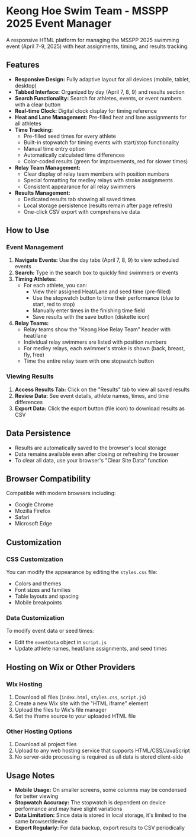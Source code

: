 # Keong Hoe Swim Team - MSSPP 2025 Event Manager

A responsive HTML platform for managing the MSSPP 2025 swimming event (April 7-9, 2025) with heat assignments, timing, and results tracking.

## Features

- **Responsive Design:** Fully adaptive layout for all devices (mobile, tablet, desktop)
- **Tabbed Interface:** Organized by day (April 7, 8, 9) and results section
- **Search Functionality:** Search for athletes, events, or event numbers with a clear button
- **Real-time Clock:** Digital clock display for timing reference
- **Heat and Lane Management:** Pre-filled heat and lane assignments for all athletes
- **Time Tracking:**
  - Pre-filled seed times for every athlete
  - Built-in stopwatch for timing events with start/stop functionality
  - Manual time entry option
  - Automatically calculated time differences
  - Color-coded results (green for improvements, red for slower times)
- **Relay Team Management:**
  - Clear display of relay team members with position numbers
  - Special formatting for medley relays with stroke assignments
  - Consistent appearance for all relay swimmers
- **Results Management:**
  - Dedicated results tab showing all saved times
  - Local storage persistence (results remain after page refresh)
  - One-click CSV export with comprehensive data

## How to Use

### Event Management

1. **Navigate Events:** Use the day tabs (April 7, 8, 9) to view scheduled events
2. **Search:** Type in the search box to quickly find swimmers or events
3. **Timing Athletes:**
   - For each athlete, you can:
     - View their assigned Heat/Lane and seed time (pre-filled)
     - Use the stopwatch button to time their performance (blue to start, red to stop)
     - Manually enter times in the finishing time field
     - Save results with the save button (diskette icon)
4. **Relay Teams:**
   - Relay teams show the "Keong Hoe Relay Team" header with heat/lane
   - Individual relay swimmers are listed with position numbers
   - For medley relays, each swimmer's stroke is shown (back, breast, fly, free)
   - Time the entire relay team with one stopwatch button

### Viewing Results

1. **Access Results Tab:** Click on the "Results" tab to view all saved results
2. **Review Data:** See event details, athlete names, times, and time differences
3. **Export Data:** Click the export button (file icon) to download results as CSV

## Data Persistence

- Results are automatically saved to the browser's local storage
- Data remains available even after closing or refreshing the browser
- To clear all data, use your browser's "Clear Site Data" function

## Browser Compatibility

Compatible with modern browsers including:
- Google Chrome
- Mozilla Firefox
- Safari
- Microsoft Edge

## Customization

### CSS Customization
You can modify the appearance by editing the `styles.css` file:
- Colors and themes
- Font sizes and families
- Table layouts and spacing
- Mobile breakpoints

### Data Customization
To modify event data or seed times:
- Edit the `eventData` object in `script.js`
- Update athlete names, heat/lane assignments, and seed times

## Hosting on Wix or Other Providers

### Wix Hosting
1. Download all files (`index.html`, `styles.css`, `script.js`)
2. Create a new Wix site with the "HTML iframe" element
3. Upload the files to Wix's file manager
4. Set the iframe source to your uploaded HTML file

### Other Hosting Options
1. Download all project files
2. Upload to any web hosting service that supports HTML/CSS/JavaScript
3. No server-side processing is required as all data is stored client-side

## Usage Notes

- **Mobile Usage:** On smaller screens, some columns may be condensed for better viewing
- **Stopwatch Accuracy:** The stopwatch is dependent on device performance and may have slight variations
- **Data Limitation:** Since data is stored in local storage, it's limited to the same browser/device
- **Export Regularly:** For data backup, export results to CSV periodically 